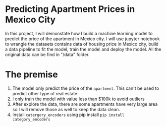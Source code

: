 # Predicting Apartment Prices in Mexico City
In this project, I will demonstate how I build a machine learning model to predict the price of the apartment in Mexico city.
I will use jupyter notebook to wrangle the datasets contains data of housing price in Mexico city, build a data pipeline to fit the model, train the model and deploy the model.
All the original data can be find in "/data" folder.
# The premise

1. The model only predict the price of the `apartment`. This can't be used to predict other type of real estate
2. I only train the model with value less than $100k to avoid outliers
3. After explore the data, there are some apartments have very large area so I will remove those as well to keep the data clean.
4. Install `catergory_encoders` using pip install `pip install category_encoders`